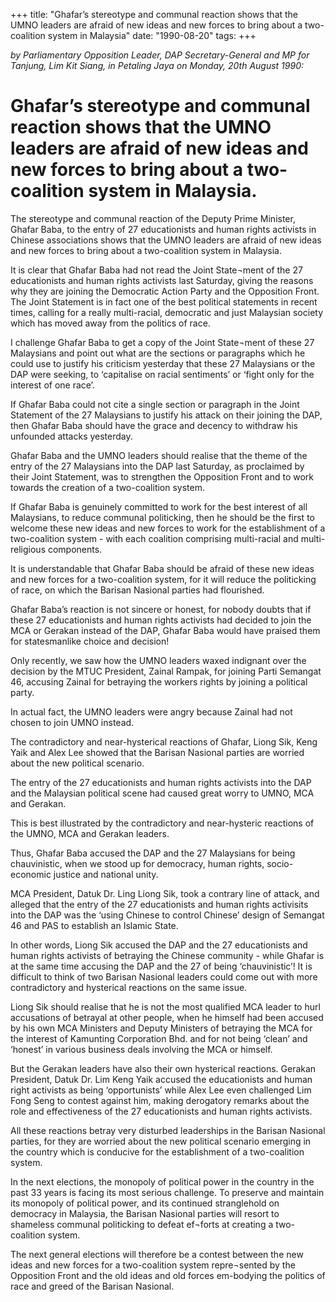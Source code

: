 +++ 
title: "Ghafar’s stereotype and communal reaction shows that the UMNO leaders are afraid of new ideas and new forces to bring about a two-coalition system in Malaysia"
date: "1990-08-20"
tags:
+++

_by Parliamentary Opposition Leader, DAP Secretary-General and MP for Tanjung, Lim Kit Siang, in Petaling Jaya on Monday, 20th August  1990:_

# Ghafar’s stereotype and communal reaction shows that the UMNO leaders are afraid of new ideas and new forces to bring about a two-coalition system in Malaysia.

The stereotype and communal reaction of the Deputy Prime Minister, Ghafar Baba, to the entry of 27 educationists and human rights activists in Chinese associations shows that the UMNO leaders are afraid of new ideas and new forces to bring about a two-coalition system in Malaysia.</u>

It is clear that Ghafar Baba had not read the Joint State¬ment of the 27 educationists and human rights activists last Saturday, giving the reasons why they are joining the Democratic Action Party and the Opposition Front. The Joint Statement is in fact one of the best political statements in recent times, calling for a really multi-racial, democratic and just Malaysian society which has moved away from the politics of race.

I challenge Ghafar Baba to get a copy of the Joint State¬ment of these 27 Malaysians and point out 
what are the sections or paragraphs which he could use to justify his criticism yesterday that these 27 Malaysians or the DAP were seeking, to ‘capitalise on racial sentiments’ or ‘fight only for the interest 
of one race’.

If Ghafar Baba could not cite a single section or paragraph in the Joint Statement of the 27 Malaysians 
to justify his attack on their joining the DAP, then Ghafar Baba should have the grace and decency to withdraw his unfounded attacks yesterday.

Ghafar Baba and the UMNO leaders should realise that the theme of the entry of the 27 Malaysians 
into the DAP last Saturday, as proclaimed by their Joint Statement, was to strengthen the Opposition Front and to work towards the creation of a two-coalition system.

If Ghafar Baba is genuinely committed to work for the best interest of all Malaysians, to reduce communal politicking, then he should be the first to welcome these new ideas and new forces to work 
for the establishment of a two-coalition system - with each coalition comprising multi-racial and 
multi-religious components.

It is understandable that Ghafar Baba should be afraid of these new ideas and new forces for a 
two-coalition system, for it will reduce the politicking of race, on which the Barisan Nasional 
parties had flourished.

Ghafar Baba’s reaction is not sincere or honest, for nobody doubts that if these 27 educationists 
and human rights activists had decided to join the MCA or Gerakan instead of the DAP, Ghafar Baba would have praised them for statesmanlike choice and decision!

Only recently, we saw how the UMNO leaders waxed indignant over the decision by the MTUC President, Zainal Rampak, for joining Parti Semangat 46, accusing Zainal for betraying the workers 
rights by joining a political party.


In actual fact, the UMNO leaders were angry because Zainal had not chosen to join UMNO instead.

The contradictory and near-hysterical reactions of Ghafar, Liong Sik, Keng Yaik and Alex Lee showed that the Barisan Nasional parties are worried about the new political scenario.

The entry of the 27 educationists and human rights activists into the DAP and the Malaysian political scene had caused great worry to UMNO, MCA and Gerakan.

This is best illustrated by the contradictory and near-hysteric reactions of the UMNO, MCA and Gerakan leaders.

Thus, Ghafar Baba accused the DAP and the 27 Malaysians for being chauvinistic, when we stood up 
for democracy, human rights, socio-economic justice and national unity.

MCA President, Datuk Dr. Ling Liong Sik, took a contrary line of attack, and alleged that the entry of 
the 27 educationists and human rights activisits into the DAP was the ‘using Chinese to control Chinese’   design of Semangat 46 and PAS to establish an  Islamic State.

In other words, Liong Sik accused the DAP and the 27 educationists and human rights activists of betraying the Chinese community - while Ghafar is at the same time accusing the DAP and the 27 
of being ‘chauvinistic’! It is difficult to think of two Barisan Nasional leaders could come out with 
more contradictory and hysterical reactions on the same issue.

Liong Sik should realise that he is not the most qualified MCA leader to hurl accusations of betrayal 
at other people, when he himself had been accused by his own MCA Ministers and Deputy Ministers 
of betraying the MCA for the interest of Kamunting Corporation Bhd. and for not being ‘clean’ and ‘honest’ in various business deals involving the MCA or himself.

But the Gerakan leaders have also their own hysterical reactions. Gerakan President, Datuk Dr. Lim 
Keng Yaik accused the educationists and human right activists as being ‘opportunists’ while Alex Lee even challenged Lim Fong Seng to contest against him, making derogatory remarks about the role and effectiveness of the 27 educationists and human rights activists.

All these reactions betray very disturbed leaderships in the Barisan Nasional parties, for they are 
worried about the new political scenario emerging in the country which is conducive for the 
establishment of a two-coalition system.

In the next elections, the monopoly of political power in the country in the past 33 years is facing its 
most serious challenge. To preserve and maintain its monopoly of political power, and its continued stranglehold on democracy in Malaysia, the Barisan Nasional parties will resort to shameless communal politicking to defeat ef¬forts at creating a two-coalition system.

The next general elections will therefore be a contest between the new ideas and new forces for a 
two-coalition system repre¬sented by the Opposition Front and the old ideas and old forces em-bodying the politics of race and greed of the Barisan Nasional.
 
